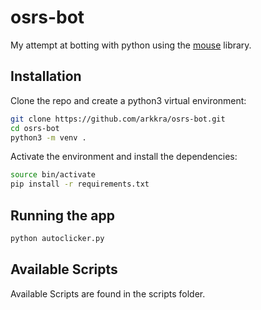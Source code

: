 # osrs-bot

My attempt at botting with python using the [mouse](https://github.com/boppreh/mouse) library.

## Installation

Clone the repo and create a python3 virtual environment:

```bash
git clone https://github.com/arkkra/osrs-bot.git
cd osrs-bot
python3 -m venv .
```

Activate the environment and install the dependencies:

```bash
source bin/activate
pip install -r requirements.txt
```

## Running the app

```bash
python autoclicker.py
```

## Available Scripts

Available Scripts are found in the scripts folder.
